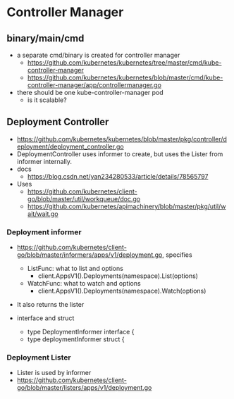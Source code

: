 # Controller Manager

## binary/main/cmd
* a separate cmd/binary is created for controller manager
  * https://github.com/kubernetes/kubernetes/tree/master/cmd/kube-controller-manager
  * https://github.com/kubernetes/kubernetes/blob/master/cmd/kube-controller-manager/app/controllermanager.go
* there should be one kube-controller-manager pod
  * is it scalable?

## Deployment Controller
* https://github.com/kubernetes/kubernetes/blob/master/pkg/controller/deployment/deployment_controller.go
* DeploymentController uses informer to create, but uses the Lister from informer internally.
* docs
  * https://blog.csdn.net/yan234280533/article/details/78565797
* Uses
  * https://github.com/kubernetes/client-go/blob/master/util/workqueue/doc.go
  * https://github.com/kubernetes/apimachinery/blob/master/pkg/util/wait/wait.go
  
### Deployment informer
* https://github.com/kubernetes/client-go/blob/master/informers/apps/v1/deployment.go, specifies
  * ListFunc: what to list and options
    * client.AppsV1().Deployments(namespace).List(options)
  * WatchFunc: what to watch and options
    * client.AppsV1().Deployments(namespace).Watch(options)
* It also returns the lister
 
* interface and struct
  * type DeploymentInformer interface {
  * type deploymentInformer struct {

### Deployment Lister
* Lister is used by informer
* https://github.com/kubernetes/client-go/blob/master/listers/apps/v1/deployment.go
